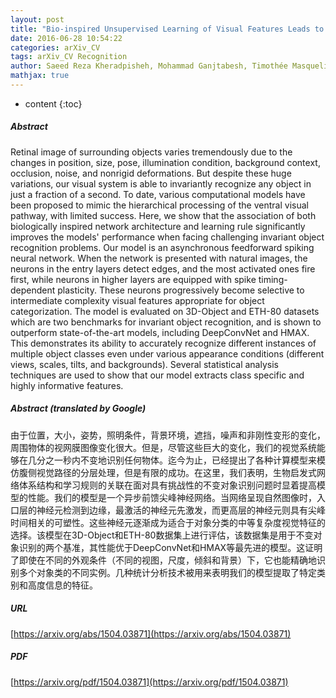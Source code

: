 ```yaml
---
layout: post
title: "Bio-inspired Unsupervised Learning of Visual Features Leads to Robust Invariant Object Recognition"
date: 2016-06-28 10:54:22
categories: arXiv_CV
tags: arXiv_CV Recognition
author: Saeed Reza Kheradpisheh, Mohammad Ganjtabesh, Timothée Masquelier
mathjax: true
---
```


* content
{:toc}

##### Abstract
Retinal image of surrounding objects varies tremendously due to the changes in position, size, pose, illumination condition, background context, occlusion, noise, and nonrigid deformations. But despite these huge variations, our visual system is able to invariantly recognize any object in just a fraction of a second. To date, various computational models have been proposed to mimic the hierarchical processing of the ventral visual pathway, with limited success. Here, we show that the association of both biologically inspired network architecture and learning rule significantly improves the models' performance when facing challenging invariant object recognition problems. Our model is an asynchronous feedforward spiking neural network. When the network is presented with natural images, the neurons in the entry layers detect edges, and the most activated ones fire first, while neurons in higher layers are equipped with spike timing-dependent plasticity. These neurons progressively become selective to intermediate complexity visual features appropriate for object categorization. The model is evaluated on 3D-Object and ETH-80 datasets which are two benchmarks for invariant object recognition, and is shown to outperform state-of-the-art models, including DeepConvNet and HMAX. This demonstrates its ability to accurately recognize different instances of multiple object classes even under various appearance conditions (different views, scales, tilts, and backgrounds). Several statistical analysis techniques are used to show that our model extracts class specific and highly informative features.

##### Abstract (translated by Google)
由于位置，大小，姿势，照明条件，背景环境，遮挡，噪声和非刚性变形的变化，周围物体的视网膜图像变化很大。但是，尽管这些巨大的变化，我们的视觉系统能够在几分之一秒内不变地识别任何物体。迄今为止，已经提出了各种计算模型来模仿腹侧视觉路径的分层处理，但是有限的成功。在这里，我们表明，生物启发式网络体系结构和学习规则的关联在面对具有挑战性的不变对象识别问题时显着提高模型的性能。我们的模型是一个异步前馈尖峰神经网络。当网络呈现自然图像时，入口层的神经元检测到边缘，最激活的神经元先激发，而更高层的神经元则具有尖峰时间相关的可塑性。这些神经元逐渐成为适合于对象分类的中等复杂度视觉特征的选择。该模型在3D-Object和ETH-80数据集上进行评估，该数据集是用于不变对象识别的两个基准，其性能优于DeepConvNet和HMAX等最先进的模型。这证明了即使在不同的外观条件（不同的视图，尺度，倾斜和背景）下，它也能精确地识别多个对象类的不同实例。几种统计分析技术被用来表明我们的模型提取了特定类别和高度信息的特征。

##### URL
[https://arxiv.org/abs/1504.03871](https://arxiv.org/abs/1504.03871)

##### PDF
[https://arxiv.org/pdf/1504.03871](https://arxiv.org/pdf/1504.03871)

